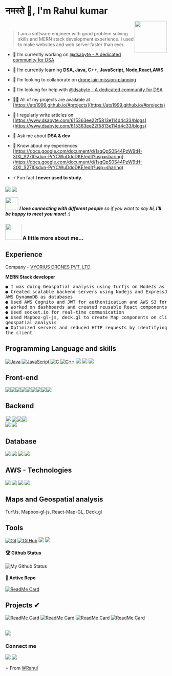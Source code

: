    
<h1 style="display: inline;"> नमस्ते 🙏, I'm Rahul kumar</h1>

<img align='right' src="https://media.giphy.com/media/M9gbBd9nbDrOTu1Mqx/giphy.gif" width="100"> <br>

> I am a software engineer with good problem solving skills and MERN stack development experience. I used to make websites and web server faster than ever. 

- 🔭 I’m currently working on [@dsabyte - A dedicated community for DSA](https://dsabyte.com)

- 🌱 I’m currently learning **DSA, Java, C++, JavaScript, Node,React,AWS**

- 👯 I’m looking to collaborate on [drone-air-mission-planning](https://drone-air-mission-planning.vercel.app/view-plan)

- 🤝 I’m looking for help with [@dsabyte - A dedicated community for DSA](https://dsabyte.com)

- 👨‍💻 All of my projects are available at [https://ats1999.github.io/#projects](https://ats1999.github.io/#projects)

- 📝 I regularly write articles on [https://www.dsabyte.com/615363ee22f5813e114d4c33/blogs](https://www.dsabyte.com/615363ee22f5813e114d4c33/blogs)

- 💬 Ask me about **DSA & dev**

- 📄 Know about my experiences [https://docs.google.com/document/d/1sqQpS0S44PzW9tH-3tXI_S27I0sdun-PrYCWuDdoDKE/edit?usp=sharing](https://docs.google.com/document/d/1sqQpS0S44PzW9tH-3tXI_S27I0sdun-PrYCWuDdoDKE/edit?usp=sharing)

- ⚡ Fun fact **I never used to study.**



[![](https://img.shields.io/badge/LinkedIn-Rahul-blue)](https://www.linkedin.com/in/rahul-kumar-36b05a189/)
[![](https://img.shields.io/badge/Gmail-dev.rahul.er%40gmail.com-red)](mailto:dev.rahul.er@gmail.com)

<img src="https://media.giphy.com/media/LnQjpWaON8nhr21vNW/giphy.gif" width="40"> <em><b>I love connecting with different people</b> so if you want to say <b>hi, I'll be happy to meet you more!</b> :)</em>
### <img src="https://media.giphy.com/media/VgCDAzcKvsR6OM0uWg/giphy.gif" width="50"> A little more about me...  

## Experience
Company - [VYORIUS DRONES PVT. LTD](https://vyorius.com/)

**MERN Stack developer**

<pre>
● I was doing Geospatial analysis using turfjs on NodeJs as well as browser
● Created scalable backend servers using Nodejs and ExpressJs and used MongoDB and
AWS DynamoDB as databases
● Used AWS Cognito and JWT for authentication and AWS S3 for storage
● Worked on dashboards and created reusable React components
● Used socket.io for real-time communication
● Used Mapbox-gl-js, deck.gl to create Map components on client and turf js for real time
geospatial analysis
● Optimized servers and reduced HTTP requests by identifying the data which can be stored on
the client
</pre>


## Programming Language and skills
<!--Programming languages shilds--> 
[![Java](https://img.shields.io/badge/Java-orange?style=flat&logo=java&logoColor=white&link=https://github.com/hritik5102)](https://github.com/ats1999)
[![JavaScript](https://img.shields.io/badge/-JavaScript-black?style=flat&logo=javascript&link=https://github.com/hritik5102)](https://github.com/ats1999) 
[![C](https://img.shields.io/badge/-A8B9CC?style=flat&logo=c&logoColor=white&link=https://github.com/hritik5102)](https://github.com/ats1999)
[![C++](https://img.shields.io/badge/-C++-00599C?style=flat&logo=c++&link=https://github.com/hritik5102)](https://github.com/ats1999)
<img src="https://img.shields.io/badge/-JSP-de6c1e?style=flat" > 
<img src="https://img.shields.io/badge/-Problem%20Solving-ffa804?style=flat"> 
<img src="https://img.shields.io/badge/-Database%20Management-4d008f?style=flat"> 

## Front-end
<img src="https://img.shields.io/badge/javascript%20-%23323330.svg?&style=for-the-badge&logo=javascript&logoColor=%23F7DF1E"/><img src="https://img.shields.io/badge/html5%20-%23E34F26.svg?&style=for-the-badge&logo=html5&logoColor=white"/><img src="https://img.shields.io/badge/css3%20-%231572B6.svg?&style=for-the-badge&logo=css3&logoColor=white"/><img src="https://img.shields.io/badge/react%20-%2320232a.svg?&style=for-the-badge&logo=react&logoColor=%2361DAFB"/><img src="https://img.shields.io/badge/bootstrap%20-%23563D7C.svg?&style=for-the-badge&logo=bootstrap&logoColor=white"/><img src="https://img.shields.io/badge/material%20ui%20-%230081CB.svg?&style=for-the-badge&logo=material-ui&logoColor=white"/><img src="https://img.shields.io/badge/redux%20-%23593d88.svg?&style=for-the-badge&logo=redux&logoColor=white"/><img src="https://img.shields.io/badge/jquery%20-%230769AD.svg?&style=for-the-badge&logo=jquery&logoColor=white"/><img src="https://img.shields.io/badge/NextJs%20-%238969AD.svg?&style=for-the-badge&logo=NextJs&logoColor=white"/>


## Backend
<img style="margin:2px;" src="https://img.shields.io/badge/node.js%20-%2343853D.svg?&style=for-the-badge&logo=node.js&logoColor=white"/><img src="https://img.shields.io/badge/java-%23ED8B00.svg?&style=for-the-badge&logo=java&logoColor=white"/><img src="https://img.shields.io/badge/express.js%20-%23404d59.svg?&style=for-the-badge"/><img src="https://img.shields.io/badge/webpack%20-%238DD6F9.svg?&style=for-the-badge&logo=webpack&logoColor=black"/> <br>
<img src="https://img.shields.io/badge/NextJs%20-%238969AD.svg?&style=for-the-badge&logo=NextJs&logoColor=white"/>
<img src="https://img.shields.io/badge/Socket_IO%20-%238009AD.svg?&style=for-the-badge&logo=NextJs&logoColor=white"/>

## Database
<img src="https://img.shields.io/badge/MySql-%23000000.svg?&style=flat&logo=mysql&logoColor=white"/>&nbsp;<img src="https://img.shields.io/badge/NoSql-%29900000.svg?&style=flat&logo=nosql&logoColor=white"/>&nbsp;<img src="https://img.shields.io/badge/MongoDB-%23009900.svg?&style=flat&logo=mongodb&logoColor=white"/>&nbsp;<img src="https://img.shields.io/badge/AWS_DynamoDB-%23789900.svg?&style=flat&logo=dynamodb&logoColor=white"/>&nbsp;

## AWS - Technologies
<img src="https://img.shields.io/badge/AWS-%23440000.svg?&style=flat&logo=aws&logoColor=white"/>&nbsp;<img src="https://img.shields.io/badge/AWS_S3-%29120000.svg?&style=flat&logo=s3&logoColor=white"/>&nbsp;<img src="https://img.shields.io/badge/AWS_Cognito-%23709900.svg?&style=flat&logo=cognito&logoColor=white"/>&nbsp;<img src="https://img.shields.io/badge/AWS_DynamoDB-%23789900.svg?&style=flat&logo=dynamodb&logoColor=white"/>&nbsp;

## Maps and Geospatial analysis
TurfJs, Mapbox-gl-js, React-Map-GL, Deck.gl
## Tools
[![Git](https://img.shields.io/badge/-Git-black?style=flat&logo=git&link=https://github.com/hritik5102)](https://github.com/ats1999) 
[![GitHub](https://img.shields.io/badge/-GitHub-181717?style=flat&logo=github&link=https://github.com/hritik5102)](https://github.com/ats1999)
<img src="https://img.shields.io/badge/vercel%20-%23000000.svg?&style=flat&logo=vercel&logoColor=white"/>
<img src="https://img.shields.io/badge/markdown-%23000000.svg?&style=flat&logo=markdown&logoColor=white"/>


#### 🏆 Github Status
![My Github Status](https://github-readme-stats.vercel.app/api?username=ats1999&show_icons=true&hide_border=true&count_private=true&theme=dark)

#### 👀 Active Repo
[![ReadMe Card](https://github-readme-stats.vercel.app/api/pin/?username=ats1999&repo=algorithm&theme=dark)](https://github.com/ats1999/algorithm)

## Projects ✔
[![ReadMe Card](https://github-readme-stats.vercel.app/api/pin/?username=ats1999&repo=drone-air-mission-planning&theme=dark)](https://github.com/ats1999/drone-air-mission-planning)
[![ReadMe Card](https://github-readme-stats.vercel.app/api/pin/?username=ats1999&repo=rahul-react-map-gl-cluster&theme=dark)](https://github.com/ats1999/rahul-react-map-gl-cluster)
[![ReadMe Card](https://github-readme-stats.vercel.app/api/pin/?username=ats1999&repo=Parsing-weather-data&theme=dark)](https://github.com/ats1999/Parsing-weather-data)
[![ReadMe Card](https://github-readme-stats.vercel.app/api/pin/?username=ats1999&repo=exercise-tracker&theme=dark)](https://github.com/ats1999/exercise-tracker)

<!-- top languages card -->
<br>
<a href="https://github.com/ats1999">
  <img align="center" src="https://github-readme-stats.vercel.app/api/top-langs/?username=ats1999&theme=dark" />
</a>
<br>

### Connect me
<div><a href="https://github.com/ats1999"><img src="https://img.shields.io/badge/github%20-%23121011.svg?&style=flat&logo=github&logoColor=white"/></a> <a href="https://www.linkedin.com/in/rahul-kumar-36b05a189/"><img src="https://img.shields.io/badge/linkedin%20-%230077B5.svg?&style=flat&logo=linkedin&logoColor=white"/></a>
</div>

⭐️ From [@Rahul](https://github.com/ats1999)   

